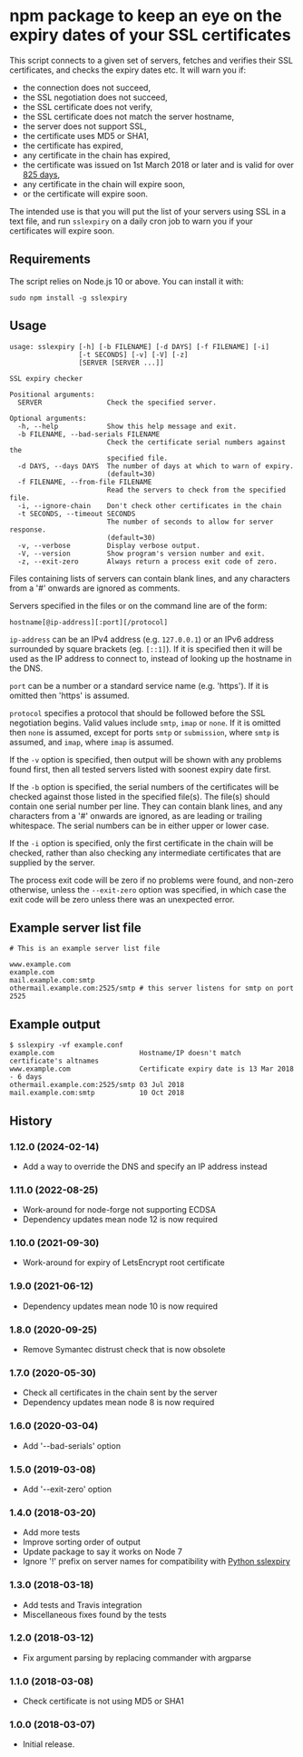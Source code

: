 npm package to keep an eye on the expiry dates of your SSL certificates
=======================================================================

This script connects to a given set of servers, fetches and verifies their
SSL certificates, and checks the expiry dates etc. It will warn you if:

  * the connection does not succeed,
  * the SSL negotiation does not succeed,
  * the SSL certificate does not verify,
  * the SSL certificate does not match the server hostname,
  * the server does not support SSL,
  * the certificate uses MD5 or SHA1,
  * the certificate has expired,
  * any certificate in the chain has expired,
  * the certificate was issued on 1st March 2018 or later
    and is valid for over [825 days](https://cabforum.org/2017/03/17/ballot-193-825-day-certificate-lifetimes/),
  * any certificate in the chain will expire soon,
  * or the certificate will expire soon.

The intended use is that you will put the list of your servers using
SSL in a text file, and run `sslexpiry` on a daily cron job to warn
you if your certificates will expire soon.


Requirements
------------

The script relies on Node.js 10 or above. You can install it with:

    sudo npm install -g sslexpiry


Usage
-----


    usage: sslexpiry [-h] [-b FILENAME] [-d DAYS] [-f FILENAME] [-i]
                     [-t SECONDS] [-v] [-V] [-z]
                     [SERVER [SERVER ...]]

    SSL expiry checker

    Positional arguments:
      SERVER                Check the specified server.

    Optional arguments:
      -h, --help            Show this help message and exit.
      -b FILENAME, --bad-serials FILENAME
                            Check the certificate serial numbers against the
                            specified file.
      -d DAYS, --days DAYS  The number of days at which to warn of expiry.
                            (default=30)
      -f FILENAME, --from-file FILENAME
                            Read the servers to check from the specified file.
      -i, --ignore-chain    Don't check other certificates in the chain
      -t SECONDS, --timeout SECONDS
                            The number of seconds to allow for server response.
                            (default=30)
      -v, --verbose         Display verbose output.
      -V, --version         Show program's version number and exit.
      -z, --exit-zero       Always return a process exit code of zero.


Files containing lists of servers can contain blank lines, and any
characters from a '#' onwards are ignored as comments.

Servers specified in the files or on the command line are of the form:

    hostname[@ip-address][:port][/protocol]

`ip-address` can be an IPv4 address (e.g. `127.0.0.1`) or an IPv6 address
surrounded by square brackets (eg. `[::1]`). If it is specified then it
will be used as the IP address to connect to, instead of looking up the
hostname in the DNS.

`port` can be a number or a standard service name (e.g. 'https'). If it
is omitted then 'https' is assumed.

`protocol` specifies a protocol that should be followed before the SSL
negotiation begins. Valid values include `smtp`, `imap` or `none`. If
it is omitted then `none` is assumed, except for ports `smtp` or
`submission`, where `smtp` is assumed, and `imap`, where `imap` is
assumed.

If the `-v` option is specified, then output will be shown with any problems
found first, then all tested servers listed with soonest expiry date first.

If the `-b` option is specified, the serial numbers of the certificates
will be checked against those listed in the specified file(s). The file(s)
should contain one serial number per line. They can contain blank lines,
and any characters from a '#' onwards are ignored, as are leading or trailing
whitespace. The serial numbers can be in either upper or lower case.

If the `-i` option is specified, only the first certificate in the chain
will be checked, rather than also checking any intermediate certificates
that are supplied by the server.

The process exit code will be zero if no problems were found, and
non-zero otherwise, unless the `--exit-zero` option was specified,
in which case the exit code will be zero unless there was an
unexpected error.


Example server list file
------------------------

    # This is an example server list file

    www.example.com
    example.com
    mail.example.com:smtp
    othermail.example.com:2525/smtp # this server listens for smtp on port 2525


Example output
--------------

    $ sslexpiry -vf example.conf
    example.com                     Hostname/IP doesn't match certificate's altnames
    www.example.com                 Certificate expiry date is 13 Mar 2018 - 6 days
    othermail.example.com:2525/smtp 03 Jul 2018
    mail.example.com:smtp           10 Oct 2018


History
-------

### 1.12.0 (2024-02-14)

  * Add a way to override the DNS and specify an IP address instead

### 1.11.0 (2022-08-25)

  * Work-around for node-forge not supporting ECDSA
  * Dependency updates mean node 12 is now required

### 1.10.0 (2021-09-30)

  * Work-around for expiry of LetsEncrypt root certificate

### 1.9.0 (2021-06-12)

  * Dependency updates mean node 10 is now required

### 1.8.0 (2020-09-25)

  * Remove Symantec distrust check that is now obsolete

### 1.7.0 (2020-05-30)

  * Check all certificates in the chain sent by the server
  * Dependency updates mean node 8 is now required

### 1.6.0 (2020-03-04)

  * Add '--bad-serials' option

### 1.5.0 (2019-03-08)

  * Add '--exit-zero' option

### 1.4.0 (2018-03-20)

  * Add more tests
  * Improve sorting order of output
  * Update package to say it works on Node 7
  * Ignore '!' prefix on server names for compatibility with
    [Python sslexpiry](https://github.com/jribbens/sslexpiry)

### 1.3.0 (2018-03-18)

  * Add tests and Travis integration
  * Miscellaneous fixes found by the tests

### 1.2.0 (2018-03-12)

  * Fix argument parsing by replacing commander with argparse

### 1.1.0 (2018-03-08)

  * Check certificate is not using MD5 or SHA1

### 1.0.0 (2018-03-07)

  * Initial release.
